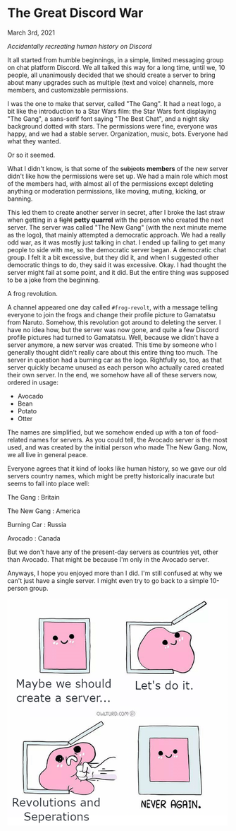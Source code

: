 # The Great Discord War

March 3rd, 2021

*Accidentally recreating human history on Discord*

It all started from humble beginnings, in a simple, limited messaging group on chat platform Discord. We all talked this way for a long time, until we, 10 people, all unanimously decided that we should create a server to bring about many upgrades such as multiple (text and voice) channels, more members, and customizable permissions.

I was the one to make that server, called "The Gang". It had a neat logo, a bit like the introduction to a Star Wars film: the Star Wars font displaying "The Gang", a sans-serif font saying "The Best Chat", and a night sky background dotted with stars. The permissions were fine, everyone was happy, and we had a stable server. Organization, music, bots. Everyone had what they wanted.

Or so it seemed.

What I didn't know, is that some of the ~~subjects~~ **members** of the new server didn't like how the permissions were set up. We had a main role which most of the members had, with almost all of the permissions except deleting anything or moderation permissions, like moving, muting, kicking, or banning.

This led them to create another server in secret, after I broke the last straw when getting in a ~~fight~~ **petty quarrel** with the person who created the next server. The server was called "The New Gang" (with the next minute meme as the logo), that mainly attempted a democratic approach. We had a really odd war, as it was mostly just talking in chat. I ended up failing to get many people to side with me, so the democratic server began. A democratic chat group. I felt it a bit excessive, but they did it, and when I suggested other democratic things to do, they said it was excessive. Okay. I had thought the server might fail at some point, and it did. But the entire thing was supposed to be a joke from the beginning.

A frog revolution.

A channel appeared one day called `#frog-revolt`, with a message telling everyone to join the frogs and change their profile picture to Gamatatsu from Naruto. Somehow, this revolution got around to deleting the server. I have no idea how, but the server was now gone, and quite a few Discord profile pictures had turned to Gamatatsu. Well, because we didn't have a server anymore, a new server was created. This time by someone who I generally thought didn't really care about this entire thing too much. The server in question had a burning car as the logo. Rightfully so, too, as that server quickly became unused as each person who actually cared created their own server. In the end, we somehow have all of these servers now, ordered in usage:

* Avocado
* Bean
* Potato
* Otter

The names are simplified, but we somehow ended up with a ton of food-related names for servers. As you could tell, the Avocado server is the most used, and was created by the initial person who made The New Gang. Now, we all live in general peace.

Everyone agrees that it kind of looks like human history, so we gave our old servers country names, which might be pretty historically inacurate but seems to fall into place well:

The Gang
: Britain

The New Gang
: America

Burning Car
: Russia

Avocado
: Canada

But we don't have any of the present-day servers as countries yet, other than Avocado. That might be because I'm only in the Avocado server.

Anyways, I hope you enjoyed more than I did. I'm still confused at why we can't just have a single server. I might even try to go back to a simple 10-person group.

!["Never Again" meme: Maybe we should create a server](/img/discord-war-meme.png)
